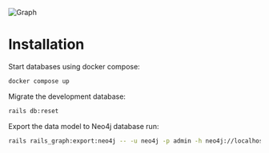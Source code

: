 ![Graph](https://github.com/ahmad-elassuty/rails_graph_example/assets/4674035/c0ee0b41-7e6a-49eb-8a72-d8f1ee93162c)

# Installation

Start databases using docker compose:

```bash
docker compose up
```

Migrate the development database:

```bash
rails db:reset
```

Export the data model to Neo4j database run:

```bash
rails rails_graph:export:neo4j -- -u neo4j -p admin -h neo4j://localhost:7687
```
